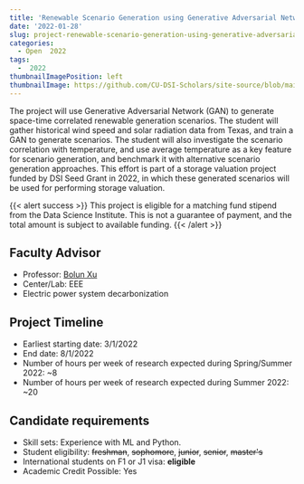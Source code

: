```yaml
---
title: 'Renewable Scenario Generation using Generative Adversarial Network'
date: '2022-01-28'
slug: project-renewable-scenario-generation-using-generative-adversarial-network
categories:
  - Open  2022
tags:
  -  2022
thumbnailImagePosition: left
thumbnailImage: https://github.com/CU-DSI-Scholars/site-source/blob/main/static/img/co2_cloud.png?raw=true
---
```

The project will use Generative Adversarial Network (GAN) to generate space-time correlated renewable generation scenarios. The student will gather historical wind speed and solar radiation data from Texas, and train a GAN to generate scenarios. The student will also investigate the scenario correlation with temperature, and use average temperature as a key feature for scenario generation, and benchmark it with alternative scenario generation approaches. This effort is part of a storage valuation project funded by DSI Seed Grant in 2022, in which these generated scenarios will be used for performing storage valuation.

<!--more-->

{{< alert success >}}
This project is eligible for a matching fund stipend from the Data Science Institute. This is not a guarantee of payment, and the total amount is subject to available funding.
{{< /alert >}}

## Faculty Advisor
+ Professor: [Bolun Xu](https://www.eee.columbia.edu/faculty/bolun-xu)
+ Center/Lab: EEE
+ Electric power system decarbonization

## Project Timeline
+ Earliest starting date: 3/1/2022
+ End date: 8/1/2022
+ Number of hours per week of research expected during Spring/Summer 2022: ~8
+ Number of hours per week of research expected during Summer 2022: ~20

## Candidate requirements
+ Skill sets: Experience with ML and Python. 
+ Student eligibility: ~~freshman~~, ~~sophomore~~, ~~junior~~, ~~senior~~, ~~master's~~
+ International students on F1 or J1 visa: **eligible**
+ Academic Credit Possible: Yes

